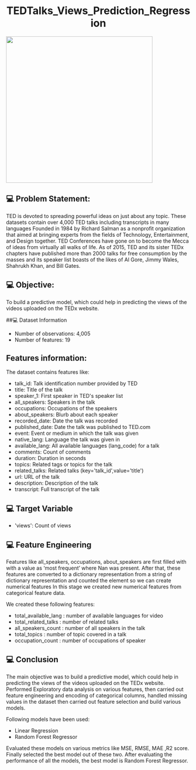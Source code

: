 <h1 align='center'>TEDTalks_Views_Prediction_Regression</h1>
<img align='center' height=400 src='https://media.giphy.com/media/eHR8ZtcloaFheQpKKk/giphy.gif'>
<h2> 💻 Problem Statement:</h2>

TED is devoted to spreading powerful ideas on just about any topic. These datasets contain over 4,000 TED talks including transcripts in many languages
Founded in 1984 by Richard Salman as a nonprofit organization that aimed at bringing experts from the fields of Technology, Entertainment, and Design together.
TED Conferences have gone on to become the Mecca of ideas from virtually all walks of life. As of 2015, TED and its sister TEDx chapters have published more than 2000 talks for free consumption by the masses and its speaker list boasts of the likes of Al Gore, Jimmy Wales, Shahrukh Khan, and Bill Gates.

## 💻 Objective: 
To build a predictive model, which could help in predicting the views of the videos uploaded on the TEDx website.


##💻 Dataset Information

* Number of observations: 4,005
* Number of features: 19

## Features information:
The dataset contains features like:


* talk_id: Talk identification number provided by TED
* title: Title of the talk
* speaker_1: First speaker in TED's speaker list
* all_speakers: Speakers in the talk
* occupations: Occupations of the speakers
* about_speakers: Blurb about each speaker
* recorded_date: Date the talk was recorded
* published_date: Date the talk was published to TED.com
* event: Event or medium in which the talk was given
* native_lang: Language the talk was given in
* available_lang: All available languages (lang_code) for a talk
* comments: Count of comments
* duration: Duration in seconds
* topics: Related tags or topics for the talk
* related_talks: Related talks (key='talk_id',value='title')
* url: URL of the talk
* description: Description of the talk
* transcript: Full transcript of the talk

## 💻 Target Variable
* 'views': Count of views

<h2>💻 Feature Engineering</h2>
Features like all_speakers, occupations, about_speakers are first filled with with a
value as ‘most frequent’ where Nan was present. After that, these features are
converted to a dictionary representation from a string of dictionary representation
and counted the element so we can create numerical features
In this stage we created new numerical features from categorical feature data.

We created these following features:<br>

* total_available_lang : number of available languages for video
* total_related_talks : number of related talks
* all_speakers_count : number of all speakers in the talk
* total_topics : number of topic covered in a talk
* occupation_count : number of occupations of speaker

<h2>💻 Conclusion</h2>
The main objective was to build a predictive model, which could help in
predicting the views of the videos uploaded on the TEDx website.
Performed Exploratory data analysis on various features, then carried out feature
engineering and encoding of categorical columns, handled missing values in the
dataset then carried out feature selection and build various models.


Following models have been used:

* Linear Regression
* Random Forest Regressor

Evaluated these models on various metrics like MSE, RMSE, MAE ,R2 score.
Finally selected the best model out of these two.
After evaluating the performance of all the models, the best model is Random
Forest Regressor.
